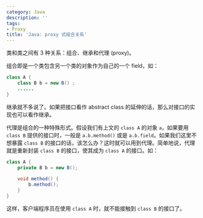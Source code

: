 ```yaml
---
category: Java
description: ''
tags:
- Proxy
title: 'Java: proxy 式组合关系'
---
```


类和类之间有 3 种关系：组合、继承和代理 (proxy)。  

组合即是一个类包含另一个类的对象作为自己的一个 field，如：

```java
class A {  
	class B b = new B() ;  
	......  
} 
```

继承就不多说了。如果把接口看作 abstract class 的延伸的话，那么对接口的实现也可以看作继承。  

代理是组合的一种特殊形式。假设我们有上文的 `class A` 的对象 `a`，如果要用 `class B` 提供的接口时，一般是 `a.b.method()` 或是 `a.b.field`。如果我们这里不想暴露 `class B` 的接口的话，该怎么办？这时就可以用到代理。简单地说，代理就是重新封装 `class B` 的接口，使其成为 `class A` 的接口。如：

```java
class A {  
	private B b = new B();  
  
	void method() {  
		b.method();  
	}  
}  
```

这样，客户端程序员在使用 `class A` 时，就不能接触到 `class B` 的接口了。